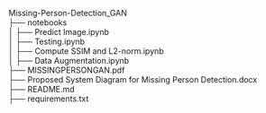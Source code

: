 Missing-Person-Detection_GAN  
 ├── notebooks  
 │   ├── Predict Image.ipynb  
 │   ├── Testing.ipynb  
 │   ├── Compute SSIM and L2-norm.ipynb  
 │   ├── Data Augmentation.ipynb  
 ├── MISSINGPERSONGAN.pdf  
 ├── Proposed System Diagram for Missing Person Detection.docx  
 ├── README.md  
 ├── requirements.txt  
